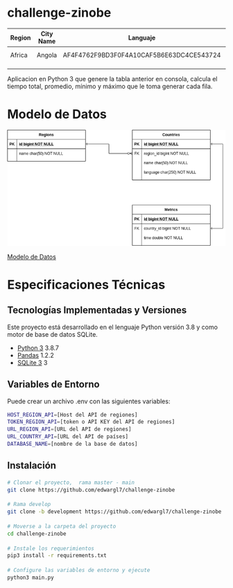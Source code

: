 # challenge-zinobe

|  Region | City Name |  Languaje | Time  |
|---|---|---|---|
|  Africa | Angola  |  AF4F4762F9BD3F0F4A10CAF5B6E63DC4CE543724 | 0.23 ms  |
|   |   |   |   |
|   |   |   |   |


Aplicacion en Python 3 que genere la tabla anterior en consola, calcula el tiempo total, promedio, mínimo y máximo que le toma generar cada fila.

# Modelo de Datos

![entrada](https://github.com/edwargl7/challenge-zinobe/blob/develop/docs/images/Challenge%20zinobe.png)

[Modelo de Datos](https://github.com/edwargl7/challenge-zinobe/blob/develop/docs/images/Challenge%20zinobe.png)

# Especificaciones Técnicas

## Tecnologías Implementadas y Versiones

Este proyecto está desarrollado en el lenguaje Python versión 3.8 y como motor de base de datos
SQLite.

* [Python 3](https://www.python.org/downloads/release/python-380/) 3.8.7
* [Pandas](https://pandas.pydata.org/) 1.2.2
* [SQLite 3](https://www.sqlite.org/index.html) 3

## Variables de Entorno

Puede crear un archivo .env con las siguientes variables:

```bash
HOST_REGION_API=[Host del API de regiones]
TOKEN_REGION_API=[token o API KEY del API de regiones]
URL_REGION_API=[URL del API de regiones]
URL_COUNTRY_API=[URL del API de países]
DATABASE_NAME=[nombre de la base de datos]
```

## Instalación

```bash
# Clonar el proyecto,  rama master - main
git clone https://github.com/edwargl7/challenge-zinobe

# Rama develop
git clone -b development https://github.com/edwargl7/challenge-zinobe

# Moverse a la carpeta del proyecto
cd challenge-zinobe

# Instale los requerimientos
pip3 install -r requirements.txt

# Configure las variables de entorno y ejecute
python3 main.py
```
